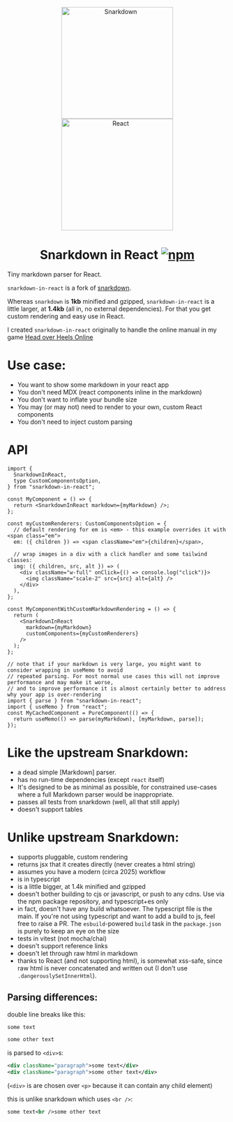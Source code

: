 <p align="center">
  <img src="https://cdn.jsdelivr.net/emojione/assets/svg/1f63c.svg" width="256" height="256" alt="Snarkdown">
  <img src="https://static.cdnlogo.com/logos/r/85/react.svg" width="256" height="256" alt="React">
</p>
<h1 align="center">
  Snarkdown in React
  <a href="https://www.npmjs.org/package/snarkdown-in-react">
    <img src="https://img.shields.io/npm/v/snarkdown-in-react.svg?style=flat" alt="npm">
  </a>
</h1>

Tiny markdown parser for React.

`snarkdown-in-react` is a fork of [snarkdown](https://github.com/developit/snarkdown).

Whereas `snarkdown` is **1kb** minified and gzipped, `snarkdown-in-react` is a little larger, at **1.4kb** (all in, no external dependencies). For that you get custom rendering and easy use in React.

I created `snarkdown-in-react` originally to handle the online manual in my game [Head over Heels Online](https://blockstack.ing)

# Use case:

- You want to show some markdown in your react app
- You don't need MDX (react components inline in the markdown)
- You don't want to inflate your bundle size
- You may (or may not) need to render to your own, custom React components
- You don't need to inject custom parsing

# API

```tsx
import {
  SnarkdownInReact,
  type CustomComponentsOption,
} from "snarkdown-in-react";

const MyComponent = () => {
  return <SnarkdownInReact markdown={myMarkdown} />;
};

const myCustomRenderers: CustomComponentsOption = {
  // default rendering for em is <em> - this example overrides it with <span class="em">
  em: ({ children }) => <span className="em">{children}</span>,

  // wrap images in a div with a click handler and some tailwind classes:
  img: ({ children, src, alt }) => (
    <div className="w-full" onClick={() => console.log("click")}>
      <img className="scale-2" src={src} alt={alt} />
    </div>
  ),
};

const MyComponentWithCustomMarkdownRendering = () => {
  return (
    <SnarkdownInReact
      markdown={myMarkdown}
      customComponents={myCustomRenderers}
    />
  );
};

// note that if your markdown is very large, you might want to consider wrapping in useMemo to avoid
// repeated parsing. For most normal use cases this will not improve performance and may make it worse,
// and to improve performance it is almost certainly better to address why your app is over-rendering
import { parse } from "snarkdown-in-react";
import { useMemo } from "react";
const MyCachedComponent = PureComponent(() => {
  return useMemo(() => parse(myMarkdown), [myMarkdown, parse]);
});
```

# Like the upstream Snarkdown:

- a dead simple [Markdown] parser.
- has no run-time dependencies (except `react` itself)
- It's designed to be as minimal as possible, for constrained use-cases where a full Markdown parser would be inappropriate.
- passes all tests from snarkdown (well, all that still apply)
- doesn't support tables

# Unlike upstream Snarkdown:

- supports pluggable, custom rendering
- returns jsx that it creates directly (never creates a html string)
- assumes you have a modern (circa 2025) workflow
- is in typescript
- is a little bigger, at 1.4k minified and gzipped
- doesn't bother building to cjs or javascript, or push to any cdns. Use via the npm package repository, and typescript+es only
- in fact, doesn't have any build whatsoever. The typescript file is the main. If you're not using typescript and want to add a build to js, feel free to raise a PR. The `esbuild`-powered `build` task in the `package.json` is purely to keep an eye on the size
- tests in vitest (not mocha/chai)
- doesn't support reference links
- doesn't let through raw html in markdown
- thanks to React (and not supporting html), is somewhat xss-safe, since raw html is never concatenated and written out (I don't use `.dangerouslySetInnerHtml`).

## Parsing differences:

double line breaks like this:

```markdown
some text

some other text
```

is parsed to `<div>`s:

```xml
<div className="paragraph">some text</div>
<div className="paragraph">some other text</div>
```

(`<div>` is are chosen over `<p>` because it can contain any child element)

this is unlike snarkdown which uses `<br />`:

```xml
some text<br />some other text
```
